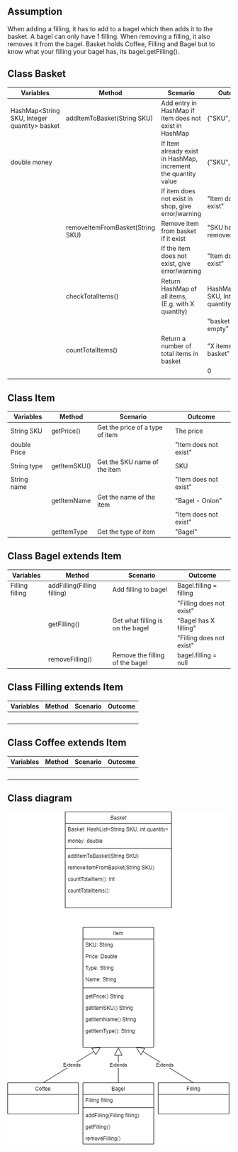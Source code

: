 ## Assumption
When adding a filling, it has to add to a bagel which then adds it to the basket. A bagel can only have 1 filling.
When removing a filling, it also removes it from the bagel.
Basket holds Coffee, Filling and Bagel but to know what your filling your bagel has, its bagel.getFilling().

## Class Basket
| Variables                                    | Method                           | Scenario                                                       | Outcome                              |
|----------------------------------------------|----------------------------------|----------------------------------------------------------------|--------------------------------------|
| HashMap<String SKU, Integer quantity> basket | addItemToBasket(String SKU)      | Add entry in HashMap if item does not exist in HashMap         | {"SKU", 1}                           |
| double money                                 |                                  | If Item already exist in HashMap, increment the quantity value | {"SKU", 2}                           |
|                                              |                                  | If item does not exist in shop, give error/warning             | "Item does not exist"                |
|                                              | removeItemFromBasket(String SKU) | Remove item from basket if it exist                            | "SKU has been removed"               |
|                                              |                                  | If the item does not exist, give error/warning                 | "Item does not exist"                |
|                                              | checkTotalItems()                | Return HashMap of all items, (E.g. with X quantity)            | HashMap<String SKU, Integer quantity |
|                                              |                                  |                                                                | "basket is empty"                    |
|                                              | countTotalItems()                | Return a number of total items in basket                       | "X items in basket"                  |
|                                              |                                  |                                                                | 0                                    |
|                                              |                                  |                                                                |                                      |


## Class Item
| Variables    | Method       | Scenario                        | Outcome               |
|--------------|--------------|---------------------------------|-----------------------|
| String SKU   | getPrice()   | Get the price of a type of item | The price             |
| double Price |              |                                 | "Item does not exist" |
| String type  | getItemSKU() | Get the SKU name of the item    | SKU                   |
| String name  |              |                                 | "Item does not exist" |
|              | getItemName  | Get the name of the item        | "Bagel - Onion"       |
|              |              |                                 | "Item does not exist" |
|              | getItemType  | Get the type of item            | "Bagel"               |


## Class Bagel extends Item
| Variables       | Method                      | Scenario                         | Outcome                  |
|-----------------|-----------------------------|----------------------------------|--------------------------|
| Filling filling | addFilling(Filling filling) | Add filling to bagel             | Bagel.filling = filling  |
|                 |                             |                                  | "Filling does not exist" |
|                 | getFilling()                | Get what filling is on the bagel | "Bagel has X filling"    |
|                 |                             |                                  | "Filling does not exist" |
|                 | removeFilling()             | Remove the filling of the bagel  | bagel.filling = null     |


## Class Filling extends Item
| Variables | Method | Scenario | Outcome |
|-----------|--------|----------|---------|
|           |        |          |         |
|           |        |          |         |
|           |        |          |         |
|           |        |          |         |
|           |        |          |         |

## Class Coffee extends Item
| Variables | Method | Scenario | Outcome |
|-----------|--------|----------|---------|
|           |        |          |         |
|           |        |          |         |
|           |        |          |         |
|           |        |          |         |
|           |        |          |         |


## Class diagram

![Class diagram of BoBs bagel](classDiagram.drawio.png)
